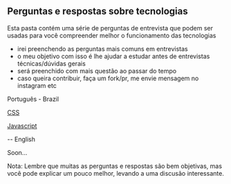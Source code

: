 ## Perguntas e respostas sobre tecnologias

Esta pasta contém uma série de perguntas de entrevista que podem ser usadas para você compreender melhor o funcionamento das tecnologias

- irei preenchendo as perguntas mais comuns em entrevistas
- o meu objetivo com isso é lhe ajudar a estudar antes de entrevistas técnicas/dúvidas gerais
- será preenchido com mais questão ao passar do tempo
- caso queira contribuir, faça um fork/pr, me envie mensagem no instagram etc

Português - Brazil

[CSS](https://github.com/Cassianosch/programador.cs-reels/tree/master/entrevistas/css)

[Javascript](https://github.com/Cassianosch/programador.cs-reels/tree/master/entrevistas/javascript)

-- English

Soon...

Nota: Lembre que muitas as perguntas e respostas são bem objetivas, mas você pode explicar um pouco melhor, levando a uma discusão interessante.
